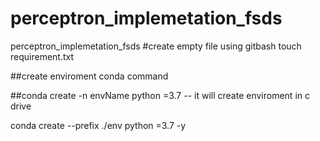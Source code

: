 # perceptron_implemetation_fsds
perceptron_implemetation_fsds
#create empty file using gitbash 
touch requirement.txt

##create enviroment conda command

##conda create -n envName python =3.7 -- it will create enviroment in c drive

conda create --prefix ./env python =3.7 -y 